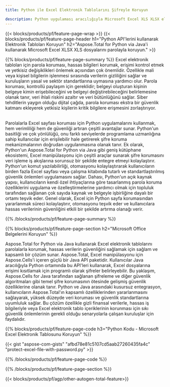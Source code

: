 ```yaml
---
title: Python ile Excel Elektronik Tablolarını Şifreyle Koruyun 

description: Python uygulaması aracılığıyla Microsoft Excel XLS XLSX elektronik tablolarının parola koruması. Şifreyi kolaylıkla uygulayın.
---
```


{{< blocks/products/pf/feature-page-wrap >}}
{{< blocks/products/pf/feature-page-header h1="Python API'lerini kullanarak Elektronik Tabloları Koruyun" h2="Aspose.Total for Python via Java'i kullanarak Microsoft Excel XLSX XLS dosyalarını parolayla koruyun." >}}

{{% blocks/products/pf/feature-page-summary %}}
Excel elektronik tabloları için parola koruması, hassas bilgileri korumak, erişimi kontrol etmek ve yetkisiz değişiklikleri önlemek açısından çok önemlidir. Özellikle mali veya kişisel bilgilerin işlenmesi sırasında verilerin gizliliğini sağlar ve kuruluşların yasal ve sektör standartlarına uymasına yardımcı olur. Parola koruması, kontrollü paylaşım için gereklidir; belgeyi oluşturan kişinin belgeye kimin erişebileceğini ve belgeyi değiştirebileceğini belirlemesine olanak tanır, veri ihlali riskini azaltır ve veri bütünlüğünü sağlar. Siber tehditlerin yaygın olduğu dijital çağda, parola koruması ekstra bir güvenlik katmanı ekleyerek yetkisiz kişilerin kritik bilgilere erişmesini zorlaştırıyor. <br /><br />

Parolalarla Excel sayfası koruması için Python uygulamalarını kullanmak, hem verimliliği hem de güvenliği artıran çeşitli avantajlar sunar. Python'un basitliği ve çok yönlülüğü, onu farklı seviyelerde programlama uzmanlığına sahip kullanıcılar için erişilebilir hale getirerek şifre koruma mekanizmalarının doğrudan uygulanmasına olanak tanır. Ek olarak, Python'un Aspose.Total for Python via Java gibi geniş kütüphane ekosistemi, Excel manipülasyonu için çeşitli araçlar sunarak şifre korumasını veri işleme iş akışlarına sorunsuz bir şekilde entegre etmeyi kolaylaştırır. Python'un komut yazılabilirliği, otomasyonu kolaylaştırarak kullanıcıların birden fazla Excel sayfası veya çalışma kitabında tutarlı ve standartlaştırılmış güvenlik önlemleri uygulamasını sağlar. Dahası, Python'un açık kaynak yapısı, kullanıcıların kendi özel ihtiyaçlarına göre tasarlanmış parola koruma özelliklerini uygulama ve özelleştirmelerine yardımcı olmak için topluluk tarafından sağlanan çok sayıda kaynak ve belgeyle işbirliğine dayalı bir ortamı teşvik eder. Genel olarak, Excel için Python sayfa korumasından yararlanmak süreci kolaylaştırır, otomasyonu teşvik eder ve kullanıcılara hassas verilerinin güvenliğini etkili bir şekilde artırma olanağı verir.

{{% /blocks/products/pf/feature-page-summary  %}}



{{% blocks/products/pf/feature-page-section  h2="Microsoft Office Belgelerini Koruyun" %}}

Aspose.Total for Python via Java kullanarak Excel elektronik tablolarını parolalarla korumak, hassas verilerin güvenliğini sağlamak için sağlam ve kapsamlı bir çözüm sunar. Aspose.Total, Excel manipülasyonu için Aspose.Cells'i içeren güçlü bir Java API paketidir. Kullanıcılar Java aracılığıyla Python ortamında bu API'leri kullanarak, Excel dosyalarına erişimi kısıtlamak için programlı olarak şifreler belirleyebilir. Bu yaklaşım, Aspose.Cells for Java tarafından sağlanan şifreleme ve diğer güvenlik algoritmaları gibi temel şifre korumasının ötesinde gelişmiş güvenlik özelliklerine olanak tanır. Python ve Java arasındaki kusursuz entegrasyon, kullanıcıların Aspose.Total'ın kapsamlı özelliklerinden yararlanmasını sağlayarak, yüksek düzeyde veri koruması ve güvenlik standartlarına uyumluluk sağlar. Bu çözüm özellikle gizli finansal verilerle, hassas iş bilgileriyle veya Excel elektronik tablo içeriklerinin korunması için sıkı güvenlik önlemlerinin gerekli olduğu senaryolarla çalışan kuruluşlar için faydalıdır.

{{% blocks/products/pf/feature-page-code h3="Python Kodu - Microsoft Excel Elektronik Tablosunu Koruyun" %}}

{{< gist "aspose-com-gists" "afbd78e81c5107cd5aab27260435fa4c" "protect-excel-file-with-password.py" >}}

{{% /blocks/products/pf/feature-page-code  %}}

{{% /blocks/products/pf/feature-page-section %}}

{{< blocks/products/pf/agp/other-autogen-total-feature>}}